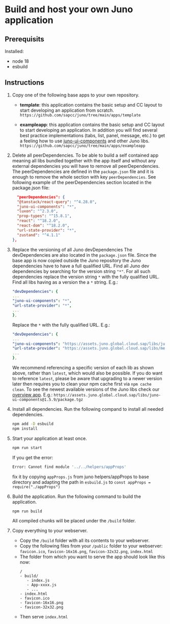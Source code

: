 # Build and host your own Juno application

## Prerequisits

Installed:
- node 18
- esbuild

## Instructions

1. Copy one of the following base apps to your own repository.

   - **template**: this application contains the basic setup and CC layout to start developing an application from scratch.
     `https://github.com/sapcc/juno/tree/main/apps/template`

   - **exampleapp**: this application contains the basic setup and CC layout to start developing an application. In addition you will find several best practice implementations (tabs, list, panel, message, etc.) to get a feeling how to use [juno-ui-components](https://ui.juno.global.cloud.sap/) and other Juno libs.
     `https://github.com/sapcc/juno/tree/main/apps/exampleapp`

2. Delete all peerDependencies.
   To be able to build a self contained app meaning all libs bundled together with the app itself and without any external dependencies you will have to remove all peerDependencies. The peerDependencies are defined in the `package.json` file and it is enough to remove the whole section with key `peerDependencies`.
   See following example of the peerDependencies section located in the package.json file:
   ```json
     "peerDependencies": {
     "@tanstack/react-query": "^4.28.0",
     "juno-ui-components": "*",
     "luxon": "^2.3.0",
     "prop-types": "^15.8.1",
     "react": "^18.2.0",
     "react-dom": "^18.2.0",
     "url-state-provider": "*",
     "zustand": "^4.1.1"
   },
   ```
3. Replace the versioning of all Juno devDependencies
   The devDependencies are also located in the `package.json` file. Since the base app is now copied outside the Juno repository the Juno dependencies have to have a full qualified URL. Find all Juno dev dependencies by searching for the version string `"*"`. For all such dependencies replace the version string `*` with the fully qualified URL.
   Find all libs having as a version the a `*` string. E.g.:

    <!---
    use yaml instead of json to not highlight as an error using "..."
    -->

   ```yaml
   "devDependencies": {
   ...
   "juno-ui-components": "*",
   "url-state-provider": "*",
   ...
   },
   ```

   Replace the `*` with the fully qualified URL. E.g.:

    <!---
    use yaml instead of json to not highlight as an error using "..."
    -->

   ```yaml
   "devDependencies": {
   ...
   "juno-ui-components": "https://assets.juno.global.cloud.sap/libs/juno-ui-components@1.5.9/package.tgz",
   "url-state-provider": "https://assets.juno.global.cloud.sap/libs/messages-provider@0.1.6/package.tgz",
   ...
   },
   ```

   We recommend referencing a specific version of each lib as shown above, rather than `latest`, which would also be possible. If you do want to reference `latest`, please be aware that upgrading to a newer version later then requires you to clean your npm cache first via `npm cache clean`. To see the newest available versions of the Juno libs check our [overview app](https://assets.juno.global.cloud.sap/?__s=N4IghgzhCmAuEFoD2A3aAnFBLaB3EAXKLGAEYCSAdgCbQAehATADQiVgrmzQC2hIIVgAcwlaABsA8kOhjqhAGZhxMAL6qgA). E.g.: `https://assets.juno.global.cloud.sap/libs/juno-ui-components@1.5.9/package.tgz`

4. Install all dependencies.
   Run the following compand to install all needed dependencies.
   ```bash
   npm add -D esbuild
   npm install
   ```
 
5. Start your application at least once.
   ```bash
   npm run start
   ```
   
   If you get the error: 
   ```bash
   Error: Cannot find module '../../helpers/appProps'
   ```
   fix it by copying `appProps.js` from juno helpers/appProps to base directory and adapting the path in `esbuild.js` to `const appProps = require("./appProps")`
   
6. Build the application.
   Run the following command to build the application.

   ```bash
   npm run build
   ```

   All compiled chunks will be placed under the `/build` folder.

7. Copy everything to your webserver. 
   * Copy the `/build` folder with all its contents to your webserver. 
   * Copy the following files from your `/public` folder to your webserver: `favicon.ico`, `favicon-16x16.png`, `favicon-32x32.png`, `index.html`
   * The folder from which you want to serve the app should look like this now:
      ```
      /
      - build/
         - index.js
         - App-xxxx.js
         - ...
      - index.html
      - favicon.ico
      - favicon-16x16.png
      - favicon-32x32.png
      ```
   *  Then serve `index.html`
